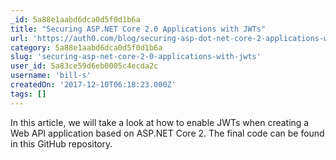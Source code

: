 ```yaml
---
_id: 5a88e1aabd6dca0d5f0d1b6a
title: "Securing ASP.NET Core 2.0 Applications with JWTs"
url: 'https://auth0.com/blog/securing-asp-dot-net-core-2-applications-with-jwts/'
category: 5a88e1aabd6dca0d5f0d1b6a
slug: 'securing-asp-net-core-2-0-applications-with-jwts'
user_id: 5a83ce59d6eb0005c4ecda2c
username: 'bill-s'
createdOn: '2017-12-10T06:18:23.000Z'
tags: []
---
```


 In this article, we will take a look at how to enable JWTs when creating a Web API application based on ASP.NET Core 2. The final code can be found in this GitHub repository.
